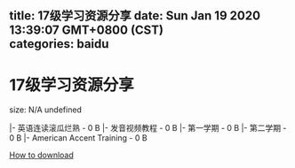 
title: 17级学习资源分享
date: Sun Jan 19 2020 13:39:07 GMT+0800 (CST)    
categories: baidu
---

# 17级学习资源分享
size: N/A
 undefined
 
|- 英语连读滚瓜烂熟 - 0 B
|- 发音视频教程 - 0 B
|- 第一学期 - 0 B
|- 第二学期 - 0 B
|- American Accent Training - 0 B

[How to download](https://bpcam.bemobtrk.com/go/2ceec3aa-1ca2-46d6-b9ff-aaa5c184517c?jno=2180)